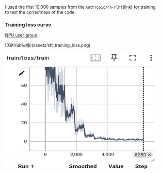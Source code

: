 I used the first 10,000 samples from the ```Anthropic/hh-rlhf```([link](https://huggingface.co/datasets/Anthropic/hh-rlhf)) for training to test the correctness of the code.

### Training loss curve

[NPU user group](assets/sft_training_loss.png)

!(GitHub头像)(assets/sft_training_loss.png)

<img width="522" height="389" alt="image" src="assets/sft_training_loss.png" />


